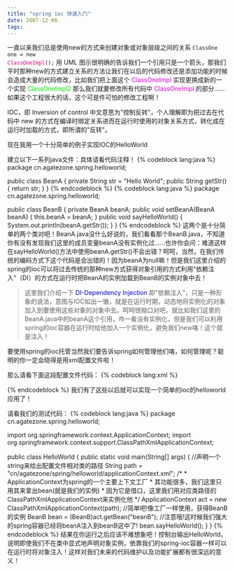 ```yaml
---
title: "spring ioc 快速入门"
date: 2007-12-06
tags:
---
```


一直以来我们总是使用new的方式来创建对象或对象层级之间的关系
<code>ClassOne one = new <span style="color: #ff0080">ClassOneImpl</span>();</code>
用 UML 图示很明确的告诉我们一个引用只是一个箭头，那我们平时那种new的方式建立关系的方法让我们在以后的代码修改还是添加功能的时候会造成大量的代码修改，比如我们把上面这个 <span style="color: #ff00ff">ClassOneImpl</span> 实现更换成新的一个实现 <span style="color: #00ff00">ClassOneImpl2</span> 那么我们就要修改所有代码中 <span style="color: #ff00ff">ClassOneImpl</span> 的部分……如果这个工程很大的话，这个可是件可怕的修改工程啊！

IOC，即 Inversion of control 中文意思为"控制反转"，个人理解即为把过去在代码中 new 的方式在编译时绑定关系进而在运行时使用的对象关系方式，转化成在运行时加载的方式，即所谓的"反转"。

现在我用一个十分简单的例子实现IOC的HelloWorld
<!--more-->
建立以下一系列java文件：具体请看代码注释！
{% codeblock lang:java %}
package cn.agatezone.spring.helloworld;

public class BeanA {
	private String str = "Hello World";
	public String getStr() {
		return str;
	}
}
{% endcodeblock %}
{% codeblock lang:java %}
package cn.agatezone.spring.helloworld;

public class BeanB {
	private BeanA beanA;
	public void setBeanA(BeanA beanA) {
		this.beanA = beanA;
	}
	public void sayHelloWorld() {
		System.out.println(beanA.getStr());
	}
}
{% endcodeblock %}
这两个是十分简单的两个类对吧！BeanA.java没什么好说的，我们看看那个BeanB.java，不知道你有没有发现我们这里的成员变量beanA没有实例化过……也许你会问：难道这样在sayHelloWorld()方法中使用beanA.getStr()不会出错？呵呵，当然，在我们传统的编码方式下这个代码是会出错的！因为beanA为null嘛！但是我们这里介绍的spring的ioc可以将过去传统的那种new方式获得对象引用的方式利用"依赖注入"（DI）的方式在运行时把BeanA的实例加载到BeanB的实例对象中去！
<blockquote>这里我们介绍一下 <span style="color: #0000ff">DI-Dependency Injection</span> 即"依赖注入"，只是一种形象的说法，意图与IOC如出一辙，就是在运行时期，动态地将实例化的对象加入到要使用这些对象的对象中去。呵呵很拗口对吧，就比如我们这里的BeanA.java中的beanA这个引用，咋一看没有实例化，但是我们可以利用spring的ioc容器在运行时给他加入一个实例化，避免我们new咯！这个就是注入！</blockquote>
要使用spring的ioc托管当然我们要告诉spring如何管理他们咯，如何管理呢？聪明的你一定会晓得是用xml配置文件啦！

那么请看下面这段配置文件代码：
{% codeblock lang:xml %}
<?xml version="1.0" encoding="UTF-8"?>
<!DOCTYPE beans PUBLIC "-//SPRING//DTD BEAN//EN"
"http://www.springframework.org/dtd/spring-beans.dtd">
<beans>
	<!-- 这里是我们需要配置的地方,其他的是固定格式! -->
	<!-- 在spring的世界里,多有的java对象都成为bean -->
	<!--
		声明beanA的实例
		给定id(就是实例的名称)
		给定class(就是对应实例的完整类路径)
	-->
	<bean id="beanA" class="cn.agatezone.spring.helloworld.BeanA">
	</bean>
	<!-- 声明beanB的实例 -->
	<bean id="beanB" class="cn.agatezone.spring.helloworld.BeanB">
	<!--
		我们的BeanB.java中有一个BeanA的成员变量叫做beanA
		我们把前面的那个声明的bean:beanA在此注入到beanB这个实例中去
	-->
		<property name="beanA" ref="beanA">
		</property>
	</bean>
</beans>
{% endcodeblock %}
我们有了这些以后就可以实现一个简单的ioc的helloworld应用了！

请看我们的测试代码：
{% codeblock lang:java %}
package cn.agatezone.spring.helloworld;

import org.springframework.context.ApplicationContext;
import org.springframework.context.support.ClassPathXmlApplicationContext;

public class HelloWorld {
	public static void main(String[] args) {
		//声明一个string来给出配置文件相对类的路径
		String path = "cn/agatezone/spring/helloworld/applicationContext.xml";
		/*
		 * ApplicationContext为spring的一个主要上下文工厂
		 * 其功能很多，我们这里只用其来拿出bean(就是我们的实例)
		 * 因为它是借口，这里我们用对应类路径的ClassPathXmlApplicationContext来实例化他
		 */
		ApplicationContext act = new ClassPathXmlApplicationContext(path);
		//简单吧!像工厂一样使用，获得BeanB的实例
		BeanB bean = (BeanB)act.getBean("beanB");
		//注意哦!这时候我们强大的spring容器已经将beanA注入到beanB这中了!
		bean.sayHelloWorld();
	}
}
{% endcodeblock %}
结果在你运行之后应该不难想象吧！控制台输出HelloWorld，说明即使我们不在类中显式地声明对象实例，依靠我们的spring-ioc容器一样可以在运行时将对象注入！这样对我们未来的代码维护以及功能扩展都有很深远的意义！
